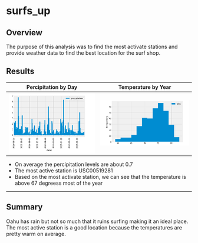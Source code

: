 # surfs_up

## Overview

The purpose of this analysis was to find the most activate stations and provide weather data to find the best location for the surf shop. 

## Results

Percipitation by Day       |  Temperature by Year
:-------------------------:|:-------------------------:
![](Results/Fig1.png)      | ![](Results/Fig2.png) 

- On average the percipitation levels are about 0.7
- The most active station is USC00519281
- Based on the most activate station, we can see that the temperature is above 67 degreess most of the year
---

## Summary 

Oahu has rain but not so much that it ruins surfing making it an ideal place. The most active station is a good location because the temperatures are pretty warm on average.
